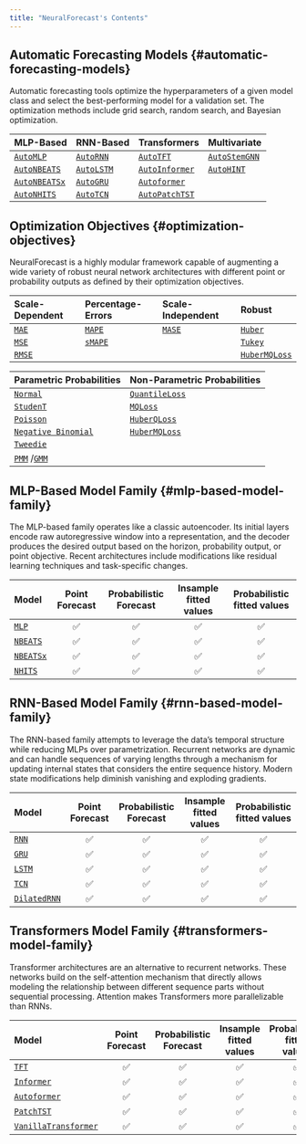 ```yaml
---
title: "NeuralForecast's Contents"
---
```


## Automatic Forecasting Models {#automatic-forecasting-models}

Automatic forecasting tools optimize the hyperparameters of a given
model class and select the best-performing model for a validation set.
The optimization methods include grid search, random search, and
Bayesian optimization.

| MLP-Based                                   | RNN-Based                             | Transformers                                  | Multivariate                                |
|:-----------------|:-----------------|:-----------------|:-----------------|
| [`AutoMLP`](../models.html#automlp)         | [`AutoRNN`](../models.html#autornn)   | [`AutoTFT`](../models.html#autotft)           | [`AutoStemGNN`](../models.html#autostemgnn) |
| [`AutoNBEATS`](../models.html#autonbeats)   | [`AutoLSTM`](../models.html#autolstm) | [`AutoInformer`](../models.html#autoinformer) | [`AutoHINT`](../models.html#autohint)       |
| [`AutoNBEATSx`](../models.html#autonbeatsx) | [`AutoGRU`](../models.html#autogru)   | [`Autoformer`](../models.html#autoautoformer) |                                             |
| [`AutoNHITS`](../models.html#autonhits)     | [`AutoTCN`](../models.html#autotcn)   | [`AutoPatchTST`](../models.html#autopatchtst) |                                             |

## Optimization Objectives {#optimization-objectives}

NeuralForecast is a highly modular framework capable of augmenting a
wide variety of robust neural network architectures with different point
or probability outputs as defined by their optimization objectives.

| Scale-Dependent                                               | Percentage-Errors                                                    | Scale-Independent                                                | Robust                                                   |
|:-----------------|:-----------------|:-----------------|:-----------------|
| [`MAE`](../losses.pytorch.html#mean-absolute-error-mae)       | [`MAPE`](../losses.pytorch.html#mean-absolute-percentage-error-mape) | [`MASE`](../losses.pytorch.html#mean-absolute-scaled-error-mase) | [`Huber`](../losses.pytorch.html#huber-loss)             |
| [`MSE`](../losses.pytorch.html#mean-squared-error-mse)        | [`sMAPE`](../losses.pytorch.html#symmetric-mape-smape)               |                                                                  | [`Tukey`](../losses.pytorch.html#tukey-loss)             |
| [`RMSE`](../losses.pytorch.html#root-mean-squared-error-rmse) |                                                                      |                                                                  | [`HuberMQLoss`](../losses.pytorch.html#huberized-mqloss) |

| Parametric Probabilities                                                                                            | Non-Parametric Probabilities                                   |
|:------------------|:------------------|
| [`Normal`](../losses.pytorch.html#distributionloss)                                                                 | [`QuantileLoss`](../losses.pytorch.html#quantile-loss)         |
| [`StudenT`](../losses.pytorch.html#distributionloss)                                                                | [`MQLoss`](../losses.pytorch.html#multi-quantile-loss-mqloss)  |
| [`Poisson`](../losses.pytorch.html#distributionloss)                                                                | [`HuberQLoss`](../losses.pytorch.html#huberized-quantile-loss) |
| [`Negative Binomial`](../losses.pytorch.html#distributionloss)                                                      | [`HuberMQLoss`](../losses.pytorch.html#huberized-mqloss)       |
| [`Tweedie`](../losses.pytorch.html#distributionloss)                                                                |                                                                |
| [`PMM`](../losses.pytorch.html#poisson-mixture-mesh-pmm) /[`GMM`](../losses.pytorch.html#gaussian-mixture-mesh-gmm) |                                                                |

## MLP-Based Model Family {#mlp-based-model-family}

The MLP-based family operates like a classic autoencoder. Its initial
layers encode raw autoregressive window into a representation, and the
decoder produces the desired output based on the horizon, probability
output, or point objective. Recent architectures include modifications
like residual learning techniques and task-specific changes.

| Model                               | Point Forecast | Probabilistic Forecast | Insample fitted values | Probabilistic fitted values |
|:--------------|:-------------:|:-------------:|:-------------:|:-------------:|
| [`MLP`](../models.mlp.html)         |       ✅       |           ✅           |           ✅           |             ✅              |
| [`NBEATS`](../models.nbeats.html)   |       ✅       |           ✅           |           ✅           |             ✅              |
| [`NBEATSx`](../models.nbeatsx.html) |       ✅       |           ✅           |           ✅           |             ✅              |
| [`NHITS`](../models.nhits.html)     |       ✅       |           ✅           |           ✅           |             ✅              |

## RNN-Based Model Family {#rnn-based-model-family}

The RNN-based family attempts to leverage the data’s temporal structure
while reducing MLPs over parametrization. Recurrent networks are dynamic
and can handle sequences of varying lengths through a mechanism for
updating internal states that considers the entire sequence history.
Modern state modifications help diminish vanishing and exploding
gradients.

| Model                                      | Point Forecast | Probabilistic Forecast | Insample fitted values | Probabilistic fitted values |
|:--------------|:-------------:|:-------------:|:-------------:|:-------------:|
| [`RNN`](../models.rnn.html)                |       ✅       |           ✅           |           ✅           |             ✅              |
| [`GRU`](../models.gru.html)                |       ✅       |           ✅           |           ✅           |             ✅              |
| [`LSTM`](../models.lstm.html)              |       ✅       |           ✅           |           ✅           |             ✅              |
| [`TCN`](../models.tcn.html)                |       ✅       |           ✅           |           ✅           |             ✅              |
| [`DilatedRNN`](../models.dilated_rnn.html) |       ✅       |           ✅           |           ✅           |             ✅              |

## Transformers Model Family {#transformers-model-family}

Transformer architectures are an alternative to recurrent networks.
These networks build on the self-attention mechanism that directly
allows modeling the relationship between different sequence parts
without sequential processing. Attention makes Transformers more
parallelizable than RNNs.

| Model                                                     | Point Forecast | Probabilistic Forecast | Insample fitted values | Probabilistic fitted values |
|:--------------|:-------------:|:-------------:|:-------------:|:-------------:|
| [`TFT`](../models.tft.html)                               |       ✅       |           ✅           |           ✅           |             ✅              |
| [`Informer`](../models.informer.html)                     |       ✅       |           ✅           |           ✅           |             ✅              |
| [`Autoformer`](../models.autoformer.html)                 |       ✅       |           ✅           |           ✅           |             ✅              |
| [`PatchTST`](../models.patchtst.html)                     |       ✅       |           ✅           |           ✅           |             ✅              |
| [`VanillaTransformer`](../models.vanillatransformer.html) |       ✅       |           ✅           |           ✅           |             ✅              |

